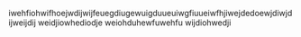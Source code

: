 iwehfiohwifhoejwdijwijfeuegdiugewuigduueuiwgfiuueiwfhjiwejdedoewjdiwjdijweijdij
weidjiowhediodje
weiohduhewfuwehfu
wijdiohwedji
